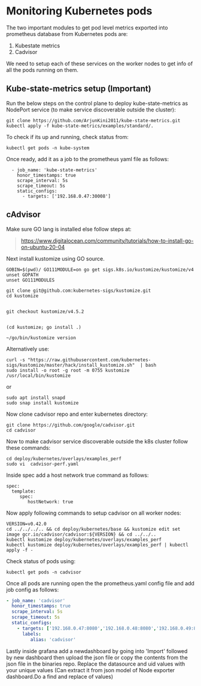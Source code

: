 # Monitoring Kubernetes pods

The two important modules to get pod level metrics exported into prometheus database from Kubernetes pods are:
1) Kubestate metrics
2) Cadvisor

We need to setup each of these services on the worker nodes to get info of all the pods running on them.

## Kube-state-metrics setup (Important)

Run the below steps on the control plane to deploy kube-state-metrics as NodePort service (to make service discoverable outside the cluster):
  
    git clone https://github.com/ArjunKini2011/kube-state-metrics.git
    kubectl apply -f kube-state-metrics/examples/standard/.
    
To check if its up and running, check status from:
    
    kubectl get pods -n kube-system 

Once ready, add it as a job to the prometheus yaml file as follows:

      - job_name: 'kube-state-metrics'
        honor_timestamps: true
        scrape_interval: 5s
        scrape_timeout: 5s
        static_configs:
          - targets: ['192.168.0.47:30008']
   

## cAdvisor

Make sure GO lang is installed else follow steps at:

> https://www.digitalocean.com/community/tutorials/how-to-install-go-on-ubuntu-20-04

Next install kustomize using GO source.


    GOBIN=$(pwd)/ GO111MODULE=on go get sigs.k8s.io/kustomize/kustomize/v4
    unset GOPATH
    unset GO111MODULES

    git clone git@github.com:kubernetes-sigs/kustomize.git
    cd kustomize


    git checkout kustomize/v4.5.2


    (cd kustomize; go install .)

    ~/go/bin/kustomize version

Alternatively use:

    curl -s "https://raw.githubusercontent.com/kubernetes-sigs/kustomize/master/hack/install_kustomize.sh"  | bash
    sudo install -o root -g root -m 0755 kustomize /usr/local/bin/kustomize

or

    sudo apt install snapd
    sudo snap install kustomize


Now clone cadvisor repo and enter kubernetes directory:

    git clone https://github.com/google/cadvisor.git
    cd cadvisor

Now to make cadvisor service discoverable outside the k8s cluster follow these commands:
    
    cd deploy/kubernetes/overlays/examples_perf
    sudo vi  cadvisor-perf.yaml
    
Inside spec add a host network true command as follows:
    
    spec:
      template:
         spec:
            hostNetwork: true

   
Now apply following commands to setup cadvisor on all worker nodes:
    
    VERSION=v0.42.0
    cd ../../../.. && cd deploy/kubernetes/base && kustomize edit set image gcr.io/cadvisor/cadvisor:${VERSION} && cd ../../..
    kubectl kustomize deploy/kubernetes/overlays/examples_perf
    kubectl kustomize deploy/kubernetes/overlays/examples_perf | kubectl apply -f -

Check status of pods using:

    kubectl get pods -n cadvisor


Once all pods are running open the the prometheus.yaml config file and add job config as follows:

  ````yaml
  - job_name: 'cadvisor'
    honor_timestamps: true
    scrape_interval: 5s
    scrape_timeout: 5s
    static_configs:
      - targets: ['192.168.0.47:8080','192.168.0.48:8080','192.168.0.49:8080','192.168.0.50:8080','192.168.0.51:8080','192.168.0.52:8080','192.168.0.53:8080','192.168.0.54:8080']
        labels:
           alias: 'cadvisor'
   ````
Lastly inside grafana add a newdashboard by going into 'Import' followed by new dashboard then upload the json file or copy the contents from the json file in the binaries repo. Replace the datasource and uid values with your unique values (Can extract it from json model of Node exporter dashboard.Do a find and replace of values)
